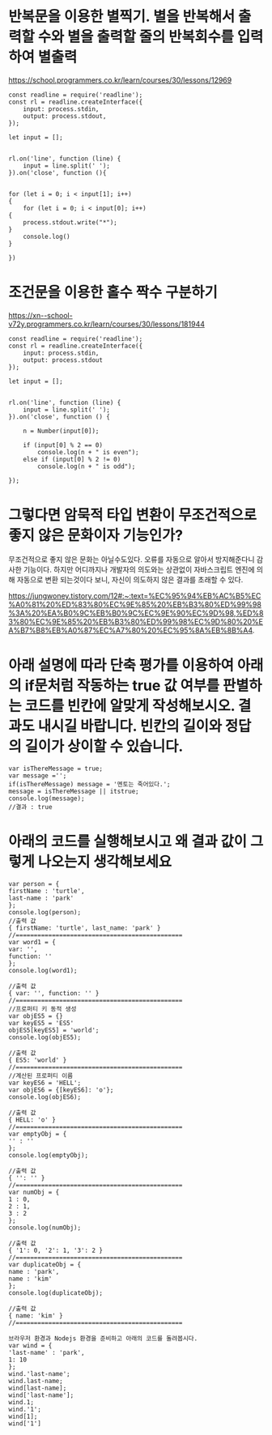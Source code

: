 
# 반복문을 이용한 별찍기. 별을 반복해서 출력할 수와 별을 출력할 줄의 반복회수를 입력하여 별출력

https://school.programmers.co.kr/learn/courses/30/lessons/12969

``` JS
const readline = require('readline');
const rl = readline.createInterface({
    input: process.stdin,
    output: process.stdout,
});

let input = [];


rl.on('line', function (line) {
    input = line.split(' ');
}).on('close', function (){


for (let i = 0; i < input[1]; i++)
{
    for (let i = 0; i < input[0]; i++)
{
    process.stdout.write("*");
}
    console.log()
}

})
```

# 조건문을 이용한 홀수 짝수 구분하기

https://xn--school-v72y.programmers.co.kr/learn/courses/30/lessons/181944
``` JS
const readline = require('readline');
const rl = readline.createInterface({
    input: process.stdin,
    output: process.stdout
});

let input = [];


rl.on('line', function (line) {
    input = line.split(' ');
}).on('close', function () {

    n = Number(input[0]);

    if (input[0] % 2 == 0)
        console.log(n + " is even");
    else if (input[0] % 2 != 0)
        console.log(n + " is odd");

});
```





# 그렇다면 암묵적 타입 변환이 무조건적으로 좋지 않은 문화이자 기능인가?

무조건적으로 좋지 않은 문화는 아닐수도있다. 오류를 자동으로 알아서 방지해준다니 감사한 기능이다.
하지만 어디까지나 개발자의 의도와는 상관없이 자바스크립트 엔진에 의해 자동으로 변환 되는것이다 보니, 자신이 의도하지 않은 결과를 초래할 수 있다. 

https://jungwoney.tistory.com/12#:~:text=%EC%95%94%EB%AC%B5%EC%A0%81%20%ED%83%80%EC%9E%85%20%EB%B3%80%ED%99%98%3A%20%EA%B0%9C%EB%B0%9C%EC%9E%90%EC%9D%98,%ED%83%80%EC%9E%85%20%EB%B3%80%ED%99%98%EC%9D%80%20%EA%B7%B8%EB%A0%87%EC%A7%80%20%EC%95%8A%EB%8B%A4.

# 아래 설명에 따라 단축 평가를 이용하여 아래의 if문처럼 작동하는 true 값 여부를 판별하는 코드를 빈칸에 알맞게 작성해보시오. 결과도 내시길 바랍니다. 빈칸의 길이와 정답의 길이가 상이할 수 있습니다.

``` JS
var isThereMessage = true;
var message ='';
if(isThereMessage) message = '멘토는 죽어있다.';
message = isThereMessage || itstrue;
console.log(message);
//결과 : true
```





# 아래의 코드를 실행해보시고 왜 결과 값이 그렇게 나오는지 생각해보세요
``` JS
var person = {
firstName : 'turtle',
last-name : 'park'
};
console.log(person);
//출력 값
{ firstName: 'turtle', last_name: 'park' }
//==============================================
var word1 = {
var: '',
function: ''
};
console.log(word1);

//출력 값
{ var: '', function: '' }
//==============================================
//프로퍼티 키 동적 생성
var objES5 = {}
var keyES5 = 'ES5'
objES5[keyES5] = 'world';
console.log(objES5);

//출력 값
{ ES5: 'world' }
//==============================================
//계산된 프로퍼티 이름
var keyES6 = 'HELL';
var objES6 = {[keyES6]: 'o'};
console.log(objES6);

//출력 값
{ HELL: 'o' }
//==============================================
var emptyObj = {
'' : ''
};
console.log(emptyObj);

//출력 값
{ '': '' }
//==============================================
var numObj = {
1 : 0,
2 : 1,
3 : 2
};
console.log(numObj);

//출력 값
{ '1': 0, '2': 1, '3': 2 }
//==============================================
var duplicateObj = {
name : 'park',
name : 'kim'
};
console.log(duplicateObj);

//출력 값
{ name: 'kim' }
//==============================================
```


```JS
브라우저 환경과 Nodejs 환경을 준비하고 아래의 코드를 돌려봅시다.
var wind = {
'last-name' : 'park',
1: 10
};
wind.'last-name';
wind.last-name;
wind[last-name];
wind['last-name'];
wind.1;
wind.'1';
wind[1];
wind['1']
```
